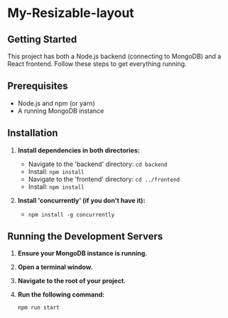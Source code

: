 # My-Resizable-layout

## Getting Started

This project has both a Node.js backend (connecting to MongoDB) and a React frontend. Follow these steps to get everything running.

## Prerequisites

- Node.js and npm (or yarn)
- A running MongoDB instance

## Installation

1. **Install dependencies in both directories:**
   - Navigate to the 'backend' directory: `cd backend`
   - Install: `npm install`
   - Navigate to the 'frontend' directory: `cd ../frontend`
   - Install: `npm install`

2. **Install 'concurrently' (if you don't have it):**
   - `npm install -g concurrently`

## Running the Development Servers

1. **Ensure your MongoDB instance is running.**

2. **Open a terminal window.**

3. **Navigate to the root of your project.**

4. **Run the following command:**

   ```bash
   npm run start